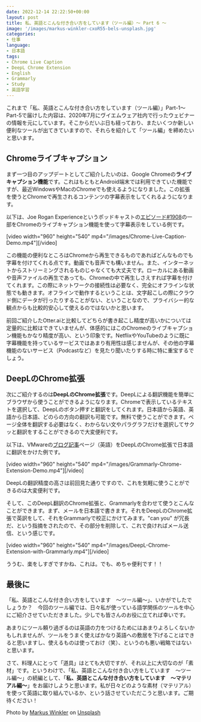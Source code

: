 ```yaml
---
date: 2022-12-14 22:22:50+00:00
layout: post
title: 私、英語とこんな付き合い方をしています（ツール編）〜 Part 6 〜
image: '/images/markus-winkler-cxoR55-bels-unsplash.jpg'
categories:
- 仕事
language:
- 日本語
tags:
- Chrome Live Caption
- DeepL Chrome Extension
- English
- Grammarly
- Study
- 英語学習
---
```


これまで「私、英語とこんな付き合い方をしています（ツール編）」Part-1〜Part-5で届けした内容は、2020年7月にヴイエムウェア社内で行ったウェビナーの情報を元にしています。そこからだいぶ日も経っており、またいくつか新しい便利なツールが出てきていますので、それらを紹介して「ツール編」を締めたいと思います。


## Chromeライブキャプション


まず一つ目のアップデートとしてご紹介したいのは、Google Chromeの**ライブキャプション機能**です。これはもともとAndroid端末では利用できていた機能ですが、最近WindowsやMacのChromeでも使えるようになりました。この拡張を使うとChromeで再生されるコンテンツの字幕表示をしてくれるようになります。

以下は、Joe Rogan Experienceというポッドキャストの[エピソード#1908](https://open.spotify.com/show/4rOoJ6Egrf8K2IrywzwOMk)の一部をChromeのライブキャプション機能を使って字幕表示をしている例です。

[video width="960" height="540" mp4="/images/Chrome-Live-Caption-Demo.mp4"][/video]

この機能の便利なところはChromeから再生できるものであればどんなものでも字幕を付けてくれる点です。動画でも音声でも構いません。また、インターネットからストリーミングされるものじゃなくても大丈夫です。ローカルにある動画や音声ファイルの再生であっても、Chromeの中で再生しさえすれば字幕を付けてくれます。この際にネットワークの接続性は必要なく、完全にオフラインな状態でも動きます。オフラインで動作するということは、文字起こしの際にクラウド側にデータが行ったりすることがない、ということなので、プライバシー的な観点からも比較的安心して使えるのではないかと思います。

前回ご紹介したOtter.aiと比較してどちらが書き起こし精度が高いかについては定量的に比較はできていませんが、体感的にはこのChromeのライブキャプション機能もかなり精度が高い、という印象です。NetflixやYouTubeのように既に字幕機能を持っているサービスではあまり有用性は感じませんが、その他の字幕機能のないサービス（Podcastなど）を見たり聞いたりする時に特に重宝するでしょう。


## DeepLのChrome拡張


次にご紹介するのは**DeepLのChrome拡張**です。DeepLによる翻訳機能を簡単にブラウザから使うことができるようになります。Chromeで表示しているテキストを選択して、DeepLのボタン押すと翻訳をしてくれます。日本語から英語、英語から日本語、どのらの方向の翻訳も可能です。無料で使うことができます。ページ全体を翻訳する必要はなく、わからない文やパラグラフだけを選択してサクッと翻訳をすることができるので大変便利です。

以下は、VMwareの[ブログ記事](https://cio.vmware.com/2022/02/5-key-elements-of-a-successful-multi-cloud-environment.html)ページ（英語）をDeepLのChrome拡張で日本語に翻訳をかけた例です。

[video width="960" height="540" mp4="/images/Grammarly-Chrome-Extension-Demo.mp4"][/video]

DeepLの翻訳精度の高さは前回見た通りですので、これを気軽に使うことができるのは大変便利です。

そして、このDeepL翻訳のChrome拡張と、Grammarlyを合わせて使うとこんなことができます。まず、メールを日本語で書きます。それをDeepLのChrome拡張で英訳をして、それをGrammarlyで校正にかけてみます。"can you" が冗長だ、という指摘をされたので、その部分を削除して、これで良ければメール送信、という感じです。

[video width="960" height="540" mp4="/images/DeepL-Chrome-Extension-with-Grammarly.mp4"][/video]

ううむ、楽をしすぎですかね、これは。でも、めちゃ便利です！！


## 最後に


「私、英語とこんな付き合い方をしています　〜ツール編〜」、いかがでしたでしょうか？　今回のツール編では、日々私が使っている語学関係のツールを中心にご紹介させていただきました。少しでも皆さんのお役に立てれば幸いです。

あまりにツール頼り過ぎるのは英語の力をつけるためにはあまりよろしくないかもしれませんが、ツールをうまく使えばかなり英語への敷居を下げることはできると思いますし、使えるものは使っておけ（笑）、というのも悪い戦略ではないと思います。

さて、料理人にとって「道具」はとても大切ですが、それ以上に大切なのが「素材」です。というわけで、「私、英語とこんな付き合い方をしています　〜ツール編〜」の続編として、「**私、英語とこんな付き合い方をしています　〜マテリアル編〜**」をお届けしようと思います。私が日々どのような素材（マテリアル）を使って英語に取り組んでいるか、という話させていただこうと思います。ご期待ください！

Photo by [Markus Winkler](https://unsplash.com/@markuswinkler?utm_source=unsplash&utm_medium=referral&utm_content=creditCopyText) on [Unsplash](https://unsplash.com/s/photos/update?utm_source=unsplash&utm_medium=referral&utm_content=creditCopyText)
